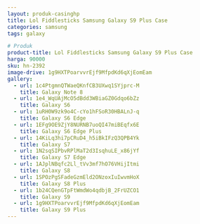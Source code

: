 ```yaml
---
layout: produk-casinghp
title: Lol Fiddlesticks Samsung Galaxy S9 Plus Case
categories: samsung
tags: galaxy

# Produk
product-title: Lol Fiddlesticks Samsung Galaxy S9 Plus Case
harga: 90000
sku: hn-2392
image-drive: 1g9HXTPoarvvrEjf9MfpdKd6qXjEomEam
gallery:
  - url: 1c4PtgmnQTWaeQKnfCB3UXwq1SYjprc-M
    title: Galaxy Note 8
  - url: 1e4_WqUAjMcO5dBdd3WBiaGZ0Gdqo6bZz
    title: Galaxy S6
  - url: 1uRH0W9zk9o4C-cYo1hFSoR30HBALnJ-q
    title: Galaxy S6 Edge
  - url: 1EFg9OE9ZjY8NURNB7uoQI47miBEqfx6E
    title: Galaxy S6 Edge Plus
  - url: 14KiLq3hi7pCRuD4_h5iBkIFzQ3QPB4Yk
    title: Galaxy S7
  - url: 1N2sqSIPbvRPlMaT2d3IsqhuLE_x86jYf
    title: Galaxy S7 Edge
  - url: 1AJplNBqfc2Ll_tVv3mf7hO76VHijItmi
    title: Galaxy S8
  - url: 1SPOzPgSFadeGzmEld2ONzoxIuIwvmHoX
    title: Galaxy S8 Plus
  - url: 1b24CQenGTpFtWmdWo4qdbjB_2FrUZCO1
    title: Galaxy S9
  - url: 1g9HXTPoarvvrEjf9MfpdKd6qXjEomEam
    title: Galaxy S9 Plus
---
```

